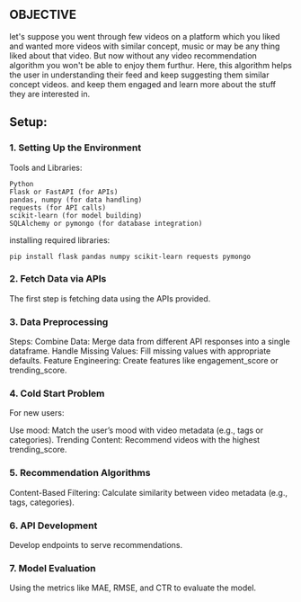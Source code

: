 ## OBJECTIVE
let's suppose you went through few videos on a platform which you liked and wanted more videos with similar concept, music or may be any thing liked about that video. But now without any video recommendation algorithm you won't be able to enjoy them furthur. Here, this algorithm helps the user in understanding their feed and keep suggesting them similar concept videos. and keep them engaged and learn more about the stuff they are interested in.

## Setup:

### **1. Setting Up the Environment**

Tools and Libraries:
```
Python
Flask or FastAPI (for APIs)
pandas, numpy (for data handling)
requests (for API calls)
scikit-learn (for model building)
SQLAlchemy or pymongo (for database integration)
```
installing required libraries:

```
pip install flask pandas numpy scikit-learn requests pymongo

```

### **2. Fetch Data via APIs**
The first step is fetching data using the APIs provided.


### **3. Data Preprocessing**

Steps:
Combine Data: Merge data from different API responses into a single dataframe.
Handle Missing Values: Fill missing values with appropriate defaults.
Feature Engineering: Create features like engagement_score or trending_score.

### **4. Cold Start Problem**

For new users:

Use mood: Match the user’s mood with video metadata (e.g., tags or categories).
Trending Content: Recommend videos with the highest trending_score.

### **5. Recommendation Algorithms**

Content-Based Filtering:
Calculate similarity between video metadata (e.g., tags, categories).


###   **6. API Development**
Develop endpoints to serve recommendations.

### **7. Model Evaluation**
Using the metrics like MAE, RMSE, and CTR to evaluate the model.




                                                                    
